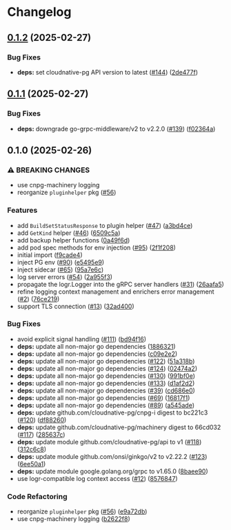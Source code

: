 # Changelog

## [0.1.2](https://github.com/cloudnative-pg/cnpg-i-machinery/compare/v0.1.1...v0.1.2) (2025-02-27)


### Bug Fixes

* **deps:** set cloudnative-pg API version to latest ([#144](https://github.com/cloudnative-pg/cnpg-i-machinery/issues/144)) ([2de477f](https://github.com/cloudnative-pg/cnpg-i-machinery/commit/2de477fe4caa1bc95ea91b89e14b513cf879f099))

## [0.1.1](https://github.com/cloudnative-pg/cnpg-i-machinery/compare/v0.1.0...v0.1.1) (2025-02-27)


### Bug Fixes

* **deps:** downgrade go-grpc-middleware/v2 to v2.2.0 ([#139](https://github.com/cloudnative-pg/cnpg-i-machinery/issues/139)) ([f02364a](https://github.com/cloudnative-pg/cnpg-i-machinery/commit/f02364aea613e0cd8b32bf2bc237ef17d0acdcc1))

## 0.1.0 (2025-02-26)


### ⚠ BREAKING CHANGES

* use cnpg-machinery logging
* reorganize `pluginhelper` pkg ([#56](https://github.com/cloudnative-pg/cnpg-i-machinery/issues/56))

### Features

* add `BuildSetStatusResponse` to plugin helper ([#47](https://github.com/cloudnative-pg/cnpg-i-machinery/issues/47)) ([a3bd4ce](https://github.com/cloudnative-pg/cnpg-i-machinery/commit/a3bd4ce2d72de59b1259df7b70ba7937d9c3abc0))
* add `GetKind` helper ([#46](https://github.com/cloudnative-pg/cnpg-i-machinery/issues/46)) ([6509c5a](https://github.com/cloudnative-pg/cnpg-i-machinery/commit/6509c5ad7f9a0dcbdef54b89eca7a2d32ac11b10))
* add backup helper functions ([0a49f6d](https://github.com/cloudnative-pg/cnpg-i-machinery/commit/0a49f6de1ae86aabb0fb76f4f2404164acb87610))
* add pod spec methods for env injection ([#95](https://github.com/cloudnative-pg/cnpg-i-machinery/issues/95)) ([2f1f208](https://github.com/cloudnative-pg/cnpg-i-machinery/commit/2f1f20869d5cddbd5e1c9778e4a6d26f216fd644))
* initial import ([f9cade4](https://github.com/cloudnative-pg/cnpg-i-machinery/commit/f9cade4b50973c72b2049d80202a96b1d23c420f))
* inject PG env ([#90](https://github.com/cloudnative-pg/cnpg-i-machinery/issues/90)) ([e5495e9](https://github.com/cloudnative-pg/cnpg-i-machinery/commit/e5495e9c5ed6fd1ee14a700d74fc3a395ffe866f))
* inject sidecar ([#65](https://github.com/cloudnative-pg/cnpg-i-machinery/issues/65)) ([95a7e6c](https://github.com/cloudnative-pg/cnpg-i-machinery/commit/95a7e6cb16f921e34f4188c6fed2f96a55f664e9))
* log server errors ([#54](https://github.com/cloudnative-pg/cnpg-i-machinery/issues/54)) ([2a955f3](https://github.com/cloudnative-pg/cnpg-i-machinery/commit/2a955f3116cd5faf8a83565b4e88df5a2c8441b1))
* propagate the logr.Logger into the gRPC server handlers ([#31](https://github.com/cloudnative-pg/cnpg-i-machinery/issues/31)) ([26aafa5](https://github.com/cloudnative-pg/cnpg-i-machinery/commit/26aafa55c7bf37e9f70e3db098e3fa9f52c463c1))
* refine logging context management and enrichers error management ([#2](https://github.com/cloudnative-pg/cnpg-i-machinery/issues/2)) ([76ce219](https://github.com/cloudnative-pg/cnpg-i-machinery/commit/76ce219b15a6f81494d9c374cfe3ad3db586f65f))
* support TLS connection ([#13](https://github.com/cloudnative-pg/cnpg-i-machinery/issues/13)) ([32ad400](https://github.com/cloudnative-pg/cnpg-i-machinery/commit/32ad400d28865d2659683b55a8be059be25e154a))


### Bug Fixes

* avoid explicit signal handling ([#111](https://github.com/cloudnative-pg/cnpg-i-machinery/issues/111)) ([bd94f16](https://github.com/cloudnative-pg/cnpg-i-machinery/commit/bd94f16685d31ee692b28f4b74603d80c515e864))
* **deps:** update all non-major go dependencies ([1886321](https://github.com/cloudnative-pg/cnpg-i-machinery/commit/1886321540447e2f0fcaf19dab4011f067c59702))
* **deps:** update all non-major go dependencies ([c09e2e2](https://github.com/cloudnative-pg/cnpg-i-machinery/commit/c09e2e24c34ef00ab950db84cad71d2224324356))
* **deps:** update all non-major go dependencies ([#122](https://github.com/cloudnative-pg/cnpg-i-machinery/issues/122)) ([51a318b](https://github.com/cloudnative-pg/cnpg-i-machinery/commit/51a318b7132ada7c8aba7bd6716c30ed6eca0976))
* **deps:** update all non-major go dependencies ([#124](https://github.com/cloudnative-pg/cnpg-i-machinery/issues/124)) ([02474a2](https://github.com/cloudnative-pg/cnpg-i-machinery/commit/02474a2d4040efd3d536a8ba5f5572b5a8fdc3bc))
* **deps:** update all non-major go dependencies ([#130](https://github.com/cloudnative-pg/cnpg-i-machinery/issues/130)) ([991bf0e](https://github.com/cloudnative-pg/cnpg-i-machinery/commit/991bf0e266c7516cd0994eec2418d7d901ee6369))
* **deps:** update all non-major go dependencies ([#133](https://github.com/cloudnative-pg/cnpg-i-machinery/issues/133)) ([d1af2d2](https://github.com/cloudnative-pg/cnpg-i-machinery/commit/d1af2d2478b4332a503c6422ec32f17848ae8501))
* **deps:** update all non-major go dependencies ([#39](https://github.com/cloudnative-pg/cnpg-i-machinery/issues/39)) ([cd686e0](https://github.com/cloudnative-pg/cnpg-i-machinery/commit/cd686e019766731bb79d494cf7bcbfb8979d4c6d))
* **deps:** update all non-major go dependencies ([#69](https://github.com/cloudnative-pg/cnpg-i-machinery/issues/69)) ([16817f1](https://github.com/cloudnative-pg/cnpg-i-machinery/commit/16817f104f8bcd7e07c96e5a4b5642bc743c12b2))
* **deps:** update all non-major go dependencies ([#89](https://github.com/cloudnative-pg/cnpg-i-machinery/issues/89)) ([a545ade](https://github.com/cloudnative-pg/cnpg-i-machinery/commit/a545adeb31e1c95505daec42e916ff7afc2ee877))
* **deps:** update github.com/cloudnative-pg/cnpg-i digest to bc221c3 ([#120](https://github.com/cloudnative-pg/cnpg-i-machinery/issues/120)) ([df88260](https://github.com/cloudnative-pg/cnpg-i-machinery/commit/df88260dbb6083dbc33b8f2cb6a4f593bdb7db6f))
* **deps:** update github.com/cloudnative-pg/machinery digest to 66cd032 ([#117](https://github.com/cloudnative-pg/cnpg-i-machinery/issues/117)) ([285637c](https://github.com/cloudnative-pg/cnpg-i-machinery/commit/285637c6574456fc53c39c9105cff33b0db916c9))
* **deps:** update module github.com/cloudnative-pg/api to v1 ([#118](https://github.com/cloudnative-pg/cnpg-i-machinery/issues/118)) ([312c6c8](https://github.com/cloudnative-pg/cnpg-i-machinery/commit/312c6c8764eecf9c4507762b5a2dae20987870e2))
* **deps:** update module github.com/onsi/ginkgo/v2 to v2.22.2 ([#123](https://github.com/cloudnative-pg/cnpg-i-machinery/issues/123)) ([6ee50a1](https://github.com/cloudnative-pg/cnpg-i-machinery/commit/6ee50a1f950fadb68bc8e43c015eaf418c52e471))
* **deps:** update module google.golang.org/grpc to v1.65.0 ([8baee90](https://github.com/cloudnative-pg/cnpg-i-machinery/commit/8baee90500a40094f55348ccb25686c44bcebe0e))
* use logr-compatible log context access ([#12](https://github.com/cloudnative-pg/cnpg-i-machinery/issues/12)) ([8576847](https://github.com/cloudnative-pg/cnpg-i-machinery/commit/8576847b3449cf636fb1f85065fc052a10b767a7))


### Code Refactoring

* reorganize `pluginhelper` pkg ([#56](https://github.com/cloudnative-pg/cnpg-i-machinery/issues/56)) ([e9a72db](https://github.com/cloudnative-pg/cnpg-i-machinery/commit/e9a72db1bfef00db871a6626bc06f54173e0c18d))
* use cnpg-machinery logging ([b2622f8](https://github.com/cloudnative-pg/cnpg-i-machinery/commit/b2622f81a69dcdb47a425399ee0c0128b03df15c))
